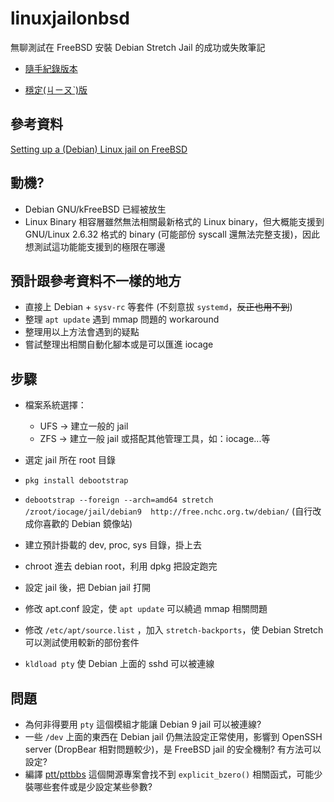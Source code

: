 # linuxjailonbsd

無聊測試在 FreeBSD 安裝 Debian Stretch Jail 的成功或失敗筆記

* [隨手紀錄版本](https://hackmd.io/@holishing/HJfp1mhKS)

* [穩定(ㄐㄧㄡˋ)版](https://github.com/holishing/linuxjailonbsd)


## 參考資料

[Setting up a (Debian) Linux jail on FreeBSD](https://forums.freebsd.org/threads/68434)

## 動機?

* Debian GNU/kFreeBSD 已經被放生
* Linux Binary 相容層雖然無法相關最新格式的 Linux binary，但大概能支援到 GNU/Linux 2.6.32 格式的 binary (可能部份 syscall 還無法完整支援)，因此想測試這功能能支援到的極限在哪邊

## 預計跟參考資料不一樣的地方

* 直接上 Debian + `sysv-rc` 等套件 (不刻意拔 `systemd`，~~反正也用不到~~)
* 整理 `apt update` 遇到 mmap 問題的 workaround
* 整理用以上方法會遇到的疑點
* 嘗試整理出相關自動化腳本或是可以匯進 iocage

## 步驟

* 檔案系統選擇：
    * UFS -> 建立一般的 jail
    * ZFS -> 建立一般 jail 或搭配其他管理工具，如：iocage...等

* 選定 jail 所在 root 目錄
* `pkg install debootstrap`
* `debootstrap --foreign --arch=amd64 stretch /zroot/iocage/jail/debian9  http://free.nchc.org.tw/debian/` (自行改成你喜歡的 Debian 鏡像站)
* 建立預計掛載的 dev, proc, sys 目錄，掛上去
* chroot 進去 debian root，利用 dpkg 把設定跑完
* 設定 jail 後，把 Debian jail 打開
* 修改 apt.conf 設定，使 `apt update` 可以繞過 mmap 相關問題
* 修改 `/etc/apt/source.list` ，加入 `stretch-backports`，使 Debian Stretch 可以測試使用較新的部份套件
* `kldload pty` 使 Debian 上面的 sshd 可以被連線

## 問題

* 為何非得要用 `pty` 這個模組才能讓 Debian 9 jail 可以被連線?
* 一些 `/dev` 上面的東西在 Debian jail 仍無法設定正常使用，影響到 OpenSSH server (DropBear 相對問題較少)，是 FreeBSD jail 的安全機制? 有方法可以設定?
* 編譯 [ptt/pttbbs](https://github.com/ptt/pttbbs) 這個開源專案會找不到 `explicit_bzero()` 相關函式，可能少裝哪些套件或是少設定某些參數?